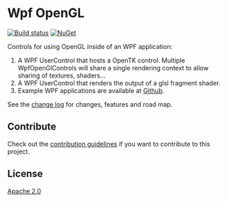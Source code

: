 # Wpf OpenGL

[![Build status](https://ci.appveyor.com/api/projects/status/ps7l5ykeb39mpsj1?svg=true)](https://ci.appveyor.com/project/danielscherzer/wpfopengl)
[![NuGet](https://img.shields.io/nuget/v/WpfOpenGlControl.svg)](https://www.nuget.org/packages/WpfOpenGlControl/)


Controls for using OpenGL inside of an WPF application:
1. A WPF UserControl that hosts a OpenTK control. Multiple WpfOpenGlControls will share a single rendering context to allow sharing of textures, shaders...
2. A WPF UserControl that renders the output of a glsl fragment shader.
3. Example WPF applications are available at [Github](https://github.com/danielscherzer/WpfOpenGL/tree/master/examples). 

See the [change log](CHANGELOG.md) for changes, features and road map.

## Contribute
Check out the [contribution guidelines](CONTRIBUTING.md) if you want to contribute to this project.

## License
[Apache 2.0](LICENSE)